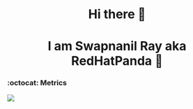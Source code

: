 <h1 align="center">Hi there 👋</h1>
<h1 align="center">I am Swapnanil Ray aka RedHatPanda 🐼</h1>



### :octocat: Metrics
<img align="center" src="https://github-readme-streak-stats.herokuapp.com/?user=redhatpanda&theme=radical&custom_title=streak-stats&hide_border=true&layout=compact" /><br>
